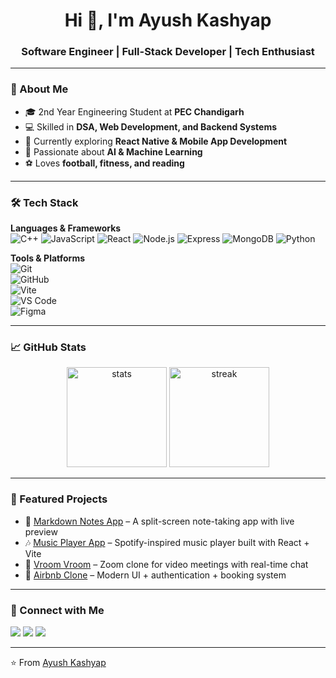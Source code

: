 <!-- Profile README for Ayush Kashyap -->

<h1 align="center">Hi 👋, I'm Ayush Kashyap</h1>
<h3 align="center">Software Engineer | Full-Stack Developer | Tech Enthusiast</h3>

---

### 🚀 About Me
- 🎓 2nd Year Engineering Student at **PEC Chandigarh**
- 💻 Skilled in **DSA, Web Development, and Backend Systems**
- 📱 Currently exploring **React Native & Mobile App Development**
- 🤖 Passionate about **AI & Machine Learning**
- ⚽ Loves **football, fitness, and reading**

---

### 🛠️ Tech Stack

**Languages & Frameworks**  
![C++](https://img.shields.io/badge/-C++-00599C?logo=cplusplus&logoColor=white)  ![JavaScript](https://img.shields.io/badge/-JavaScript-F7DF1E?logo=javascript&logoColor=black)  ![React](https://img.shields.io/badge/-React-61DAFB?logo=react&logoColor=black)  ![Node.js](https://img.shields.io/badge/-Node.js-339933?logo=node.js&logoColor=white)  ![Express](https://img.shields.io/badge/-Express.js-000000?logo=express&logoColor=white)  ![MongoDB](https://img.shields.io/badge/-MongoDB-47A248?logo=mongodb&logoColor=white)  ![Python](https://img.shields.io/badge/-Python-3776AB?logo=python&logoColor=white)

**Tools & Platforms**  
![Git](https://img.shields.io/badge/-Git-F05032?logo=git&logoColor=white)  
![GitHub](https://img.shields.io/badge/-GitHub-181717?logo=github&logoColor=white)  
![Vite](https://img.shields.io/badge/-Vite-646CFF?logo=vite&logoColor=white)  
![VS Code](https://img.shields.io/badge/-VS%20Code-007ACC?logo=visual-studio-code&logoColor=white)  
![Figma](https://img.shields.io/badge/-Figma-F24E1E?logo=figma&logoColor=white)

---

### 📈 GitHub Stats

<p align="center">
  <img src="https://github-readme-stats.vercel.app/api?username=ayushkashyap&show_icons=true&theme=tokyonight" alt="stats" height="160"/>
  <img src="https://github-readme-streak-stats.herokuapp.com/?user=ayushkashyap&theme=tokyonight" alt="streak" height="160"/>
</p>

---

### 🌟 Featured Projects
- 📝 [Markdown Notes App](https://github.com/yourusername/markdown-notes) – A split-screen note-taking app with live preview  
- 🎶 [Music Player App](https://github.com/yourusername/music-player) – Spotify-inspired music player built with React + Vite  
- 💬 [Vroom Vroom](https://github.com/yourusername/vroom-vroom) – Zoom clone for video meetings with real-time chat  
- 🏡 [Airbnb Clone](https://github.com/yourusername/airbnb-clone) – Modern UI + authentication + booking system  

---

### 🤝 Connect with Me
<p align="left">
<a href="https://www.linkedin.com/in/ayushkashyap" target="_blank"><img src="https://img.shields.io/badge/-LinkedIn-0077B5?logo=linkedin&logoColor=white"/></a>
<a href="mailto:ayushkashyap@example.com"><img src="https://img.shields.io/badge/-Gmail-D14836?logo=gmail&logoColor=white"/></a>
<a href="https://github.com/ayushkashyap"><img src="https://img.shields.io/badge/-GitHub-181717?logo=github&logoColor=white"/></a>
</p>

---

⭐️ From [Ayush Kashyap](https://github.com/ayushkashyap)
